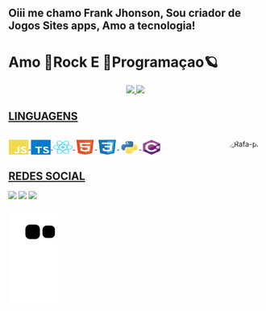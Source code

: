 ## Oiii me chamo Frank Jhonson, Sou criador de Jogos Sites apps, Amo a tecnologia!
# Amo 🎸Rock E 🥃Programaçao🪐
<div align="center">
  <a href="https://github.com/frankprogramador">
  <img height="180em" src="https://github-readme-stats.vercel.app/api?username=frankjhonson&show_icons=true&theme=dark&include_all_commits=true&count_private=true"/>
  <img height="180em" src="https://github-readme-stats.vercel.app/api/top-langs/?username=frank&layout=compact&langs_count=7&theme=dark"/>
    </div>
    
## LINGUAGENS 

  
  <div style="display: inline_block"><br>
  <img align="center" alt="Rafa-Js" height="30" width="40" src="https://raw.githubusercontent.com/devicons/devicon/master/icons/javascript/javascript-plain.svg">
  <img align="center" alt="Rafa-Ts" height="30" width="40" src="https://raw.githubusercontent.com/devicons/devicon/master/icons/typescript/typescript-plain.svg">
  <img align="center" alt="Rafa-React" height="30" width="40" src="https://raw.githubusercontent.com/devicons/devicon/master/icons/react/react-original.svg">
  <img align="center" alt="Rafa-HTML" height="30" width="40" src="https://raw.githubusercontent.com/devicons/devicon/master/icons/html5/html5-original.svg">
  <img align="center" alt="Rafa-CSS" height="30" width="40" src="https://raw.githubusercontent.com/devicons/devicon/master/icons/css3/css3-original.svg">
  <img align="center" alt="Rafa-Python" height="30" width="40" src="https://raw.githubusercontent.com/devicons/devicon/master/icons/python/python-original.svg">
  <img align="center" alt="Rafa-Csharp" height="30" width="40" src="https://raw.githubusercontent.com/devicons/devicon/master/icons/csharp/csharp-original.svg">
  <img align="right" alt="Rafa-pic" height="150" style="border-radius:50px;" src="https://cdn.discordapp.com/attachments/778722788756029530/899128217930186792/da60e72c22528342376b147827d0b0c3.gif">
</div>
  
  ## REDES SOCIAL
 
<div>
  <a href="https://www.youtube.com/channel/UC4-O6uaQUshsQpYSDbG360g/videos" target="_blank"><img src="https://img.shields.io/badge/YouTube-FF0000?style=for-the-badge&logo=youtube&logoColor=white" target="_blank"></a>
  <a href="https://instagram.com/frankprogramador" target="_blank"><img src="https://img.shields.io/badge/-Instagram-%23E4405F?style=for-the-badge&logo=instagram&logoColor=white" target="_blank"></a>
 <a href="https://discord.gg/QQ5ksXyw9R" target="_blank"><img src="https://img.shields.io/badge/Discord-7289DA?style=for-the-badge&logo=discord&logoColor=white" target="_blank">
 
  ![Snake animation](https://github.com/rafaballerini/rafaballerini/blob/output/github-contribution-grid-snake.svg)
 
</div>

